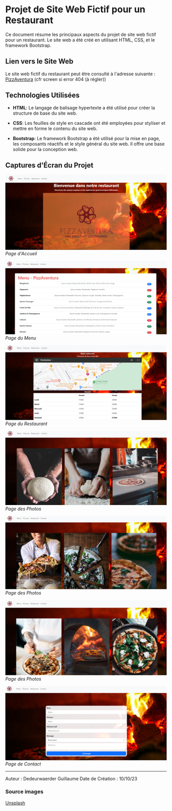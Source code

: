 # Projet de Site Web Fictif pour un Restaurant

Ce document résume les principaux aspects du projet de site web fictif pour un restaurant. Le site web a été créé en utilisant HTML, CSS, et le framework Bootstrap.
## Lien vers le Site Web

Le site web fictif du restaurant peut être consulté à l'adresse suivante : [PizzAventura](https://zanko19.github.io/restaurant-css-framework/index.html) (cfr screen si error 404 (à régler))

## Technologies Utilisées

- **HTML**: Le langage de balisage hypertexte a été utilisé pour créer la structure de base du site web.

- **CSS**: Les feuilles de style en cascade ont été employées pour styliser et mettre en forme le contenu du site web.

- **Bootstrap**: Le framework Bootstrap a été utilisé pour la mise en page, les composants réactifs et le style général du site web. Il offre une base solide pour la conception web.

## Captures d'Écran du Projet

![Capture d'écran de la Page d'Accueil](./img/CE_Acceuil.png)
*Page d'Accueil*

![Capture d'écran de la Page du Menu](./img/CE_Menu.png)
*Page du Menu*

![Capture d'écran de la Page du Restaurant](./img/CE_Resto.png)
*Page du Restaurant*

![Capture d'écran de la Page des Photos](./img/CE_pic1.png)
*Page des Photos*

![Capture d'écran de la Page des Photos](./img/CE_pic2.png)
*Page des Photos*

![Capture d'écran de la Page des Photos](./img/CE_pic3.png)
*Page des Photos*

![Capture d'écran de la Page de Contact](./img/CE_Contact.png)
*Page de Contact*

---
Auteur : Dedeurwaerder Guillaume
Date de Création : 10/10/23
### Source images
[Unsplash](https://unsplash.com/fr)
